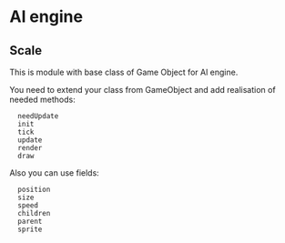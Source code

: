 # Al engine
## Scale

This is module with base class of Game Object for Al engine.

You need to extend your class from GameObject and add realisation of needed methods:
```
  needUpdate
  init
  tick
  update
  render
  draw
``` 

Also you can use fields:
```
  position
  size
  speed
  children
  parent
  sprite
```